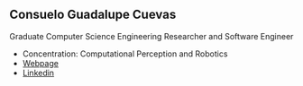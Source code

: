 ## Consuelo Guadalupe Cuevas
Graduate Computer Science Engineering Researcher and Software Engineer
- Concentration: Computational Perception and Robotics
- [Webpage](https://github.com/ConnieC14)
- [Linkedin](https://www.linkedin.com/in/consuelocuevas)
